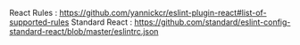 React Rules     : https://github.com/yannickcr/eslint-plugin-react#list-of-supported-rules
Standard React  : https://github.com/standard/eslint-config-standard-react/blob/master/eslintrc.json
